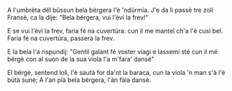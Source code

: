 A l'umbrëta dël büssun
bela bërgera l'è 'ndürmia.
J'e da lì passè
tre zoli Fransè,
ca la dije: "Bela bërgera,
vui l'èvi la frev!"
 
E se vui l'èvì la frev,
faria fé na cuvertüra:
cun il me mantel
ch'a l'è cusì bel.
Faria fé na cuvertüra,
passerà la frev.
 
E la bela l'a rispundij:
"Gentil galant fé voster viagi
e lassemi sté cun il mé bërgè
con al suon de la sua viola
l'a m'fara' dansé"
 
El bërgè, sentend lolì,
l'è sautà for da'nt la baraca,
cun la viola 'n man
s'à l'è bütà sunè;
A l'àn pià bela bërgera,
l'àn fàla dansè.